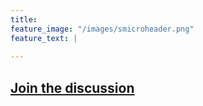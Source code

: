 ```yaml
---
title: 
feature_image: "/images/smicroheader.png"
feature_text: |
  
---
```

## [Join the discussion](https://forums.reeltalk.club/)
